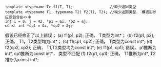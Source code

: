 ```
template <typename T> f1(T, T);                 //缺少返回类型
template <typename T1, typename T2) f2(T1, T2); //缺少返回类型， 模板形参应该包含在<>中
int i = 0, j = 42, *p1 = &i, *p2 = &j;
const int *cp1 = &i, *cp2 = &j;
```
假设已经修正了以上错误；
(a) f1(p1, p2); 正确， T类型为int*；
(b) f2(p1, p2); 正确， T1，T2类型均为int*；
(c) f1(cp1, cp2); 正确， T类型为const int*;
(d) f2(cp2, cp2); 正确， T1,T2类型均为const int*;
(e) f1(p1, cp1); 错误， p1推断为int*, cp1推断为const int*， 类型不匹配
(f) f2(p1, cp1); 正确， T1推断为int*, T2 推断为const int*;
